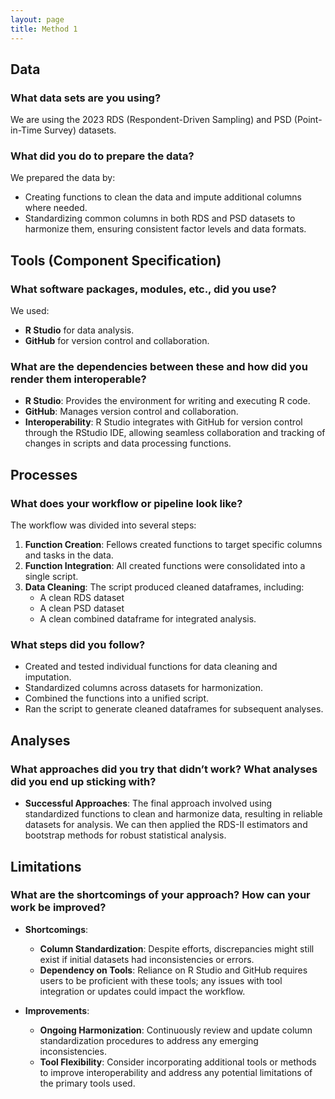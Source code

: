 ```yaml
---
layout: page
title: Method 1
---
```



## Data

### What data sets are you using?

We are using the 2023 RDS (Respondent-Driven Sampling) and PSD (Point-in-Time Survey) datasets.

### What did you do to prepare the data?

We prepared the data by:
- Creating functions to clean the data and impute additional columns where needed.
- Standardizing common columns in both RDS and PSD datasets to harmonize them, ensuring consistent factor levels and data formats.

## Tools (Component Specification)

### What software packages, modules, etc., did you use?

We used:
- **R Studio** for data analysis.
- **GitHub** for version control and collaboration.

### What are the dependencies between these and how did you render them interoperable?

- **R Studio**: Provides the environment for writing and executing R code.
- **GitHub**: Manages version control and collaboration.
- **Interoperability**: R Studio integrates with GitHub for version control through the RStudio IDE, allowing seamless collaboration and tracking of changes in scripts and data processing functions.

## Processes

### What does your workflow or pipeline look like?

The workflow was divided into several steps:
1. **Function Creation**: Fellows created functions to target specific columns and tasks in the data.
2. **Function Integration**: All created functions were consolidated into a single script.
3. **Data Cleaning**: The script produced cleaned dataframes, including:
   - A clean RDS dataset
   - A clean PSD dataset
   - A clean combined dataframe for integrated analysis.

### What steps did you follow?

- Created and tested individual functions for data cleaning and imputation.
- Standardized columns across datasets for harmonization.
- Combined the functions into a unified script.
- Ran the script to generate cleaned dataframes for subsequent analyses.

## Analyses

### What approaches did you try that didn’t work? What analyses did you end up sticking with?

- **Successful Approaches**: The final approach involved using standardized functions to clean and harmonize data, resulting in reliable datasets for analysis. We can then applied the RDS-II estimators and bootstrap methods for robust statistical analysis.

## Limitations

### What are the shortcomings of your approach? How can your work be improved?

- **Shortcomings**:
  - **Column Standardization**: Despite efforts, discrepancies might still exist if initial datasets had inconsistencies or errors.
  - **Dependency on Tools**: Reliance on R Studio and GitHub requires users to be proficient with these tools; any issues with tool integration or updates could impact the workflow.

- **Improvements**:
  - **Ongoing Harmonization**: Continuously review and update column standardization procedures to address any emerging inconsistencies.
  - **Tool Flexibility**: Consider incorporating additional tools or methods to improve interoperability and address any potential limitations of the primary tools used.
